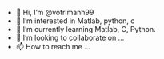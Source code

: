 - 👋 Hi, I’m @votrimanh99
- 👀 I’m interested in Matlab, python, c
- 🌱 I’m currently learning Matlab, C, Python.
- 💞️ I’m looking to collaborate on ...
- 📫 How to reach me ...

<!---
votrimanh99/votrimanh99 is a ✨ special ✨ repository because its `README.md` (this file) appears on your GitHub profile.
You can click the Preview link to take a look at your changes.
--->
